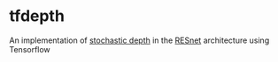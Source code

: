 # tfdepth
An implementation of [stochastic depth](http://arxiv.org/pdf/1603.09382v2.pdf) in the [RESnet](https://github.com/xuyuwei/resnet-tf) architecture using Tensorflow

